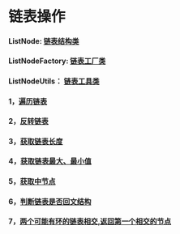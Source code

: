# 链表操作

#### ListNode: [链表结构类](https://github.com/sihaihou/algorithm/tree/master/src/com/reyco/algorithm/link/ListNode.java)
#### ListNodeFactory: [链表工厂类](https://github.com/sihaihou/algorithm/tree/master/src/com/reyco/algorithm/link/ListNodeFactory.java)
#### ListNodeUtils： [链表工具类](https://github.com/sihaihou/algorithm/tree/master/src/com/reyco/algorithm/link/ListNodeUtils.java)

#### 1，[遍历链表](https://github.com/sihaihou/algorithm/tree/master/src/com/reyco/algorithm/link/Test1.java)
#### 2，[反转链表](https://github.com/sihaihou/algorithm/tree/master/src/com/reyco/algorithm/link/Test2.java)
#### 3，[获取链表长度](https://github.com/sihaihou/algorithm/tree/master/src/com/reyco/algorithm/link/Test3.java)
#### 4，[获取链表最大、最小值](https://github.com/sihaihou/algorithm/tree/master/src/com/reyco/algorithm/link/Test4.java)
#### 5，[获取中节点](https://github.com/sihaihou/algorithm/tree/master/src/com/reyco/algorithm/link/Test5.java)
#### 6，[判断链表是否回文结构](https://github.com/sihaihou/algorithm/tree/master/src/com/reyco/algorithm/link/Test6.java)
#### 7，[两个可能有环的链表相交,返回第一个相交的节点](https://github.com/sihaihou/algorithm/tree/master/src/com/reyco/algorithm/link/Test7.java)
